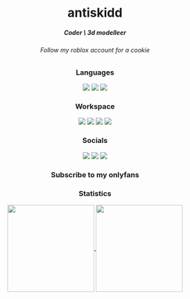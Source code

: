 <h1 align="center">antiskidd</h1>
<div align="center">
  <h5>Coder \ 3d modelleer</h5>
    <h6>Follow my roblox account for a cookie</h6>
</div>
<div align="center">
  <h3>Languages</h3>
  <img src="https://svgl-badge.vercel.app/api/Language/C?theme=dark"/>
  <img src="https://svgl-badge.vercel.app/api/Language/C%2B%2B?theme=dark"/>
  <img src="https://svgl-badge.vercel.app/api/Language/C%23?theme=dark"/>
</div>
<div align="center">
  <h3>Workspace</h3>
  <img src="https://svgl-badge.vercel.app/api/Software/Visual%20Studio?theme=dark"/>
  <img src="https://svgl-badge.vercel.app/api/Software/Visual%20Studio%20Code?theme=dark"/>
  <img src="https://svgl-badge.vercel.app/api/Software/Blender?theme=dark"/>
  <img src="https://svgl-badge.vercel.app/api/Software/Github?theme=dark"/>
</div>
<div align="center">
  <h3>Socials</h3>
  <a href="https://discord.com/users/1235531970839187547"><img src="https://svgl-badge.vercel.app/api/Software/Discord?theme=dark"></a>
  <a href="https://www.roblox.com/users/299840345/profile"><img src="https://svgl-badge.vercel.app/api/Software/Roblox?theme=dark"></a>
  <a href="https://open.spotify.com/user/31fapmizv3posqn7ywm53al4ipsq"><img src="https://svgl-badge.vercel.app/api/Music/Spotify?theme=dark"></a>
    <h3>Subscribe to my onlyfans</h3>
</div>
<div align="center">
  <h3>Statistics</h3>
  <a href="https://github.com/anuraghazra/github-readme-stats">
    <img height=200 align="center" src="https://github-readme-stats.vercel.app/api?username=antiskidd&theme=github_dark&show_icons=true" />
  </a>
  <a href="https://github.com/anuraghazra/github-readme-stats">
    <img height=200 align="center" src="https://github-readme-stats.vercel.app/api/top-langs?username=antiskidd&theme=github_dark&show_icons=false&card_width=350" />
  </a>
</div>
